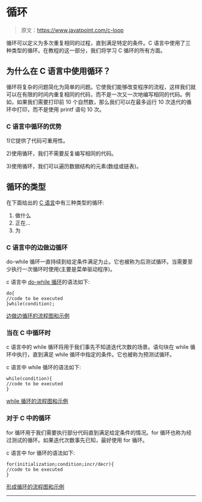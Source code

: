 # 循环

> 原文：<https://www.javatpoint.com/c-loop>

循环可以定义为多次重复相同的过程，直到满足特定的条件。C 语言中使用了三种类型的循环。在教程的这一部分，我们将学习 C 循环的所有方面。

## 为什么在 C 语言中使用循环？

循环将复杂的问题简化为简单的问题。它使我们能够改变程序的流程，这样我们就可以在有限的时间内重复相同的代码，而不是一次又一次地编写相同的代码。例如，如果我们需要打印前 10 个自然数，那么我们可以在最多运行 10 次迭代的循环中打印，而不是使用 printf 语句 10 次。

### C 语言中循环的优势

1)它提供了代码可重用性。

2)使用循环，我们不需要反复编写相同的代码。

3)使用循环，我们可以遍历数据结构的元素(数组或链表)。

## 循环的类型

在下面给出的 [C 语言](https://www.javatpoint.com/c-programming-language-tutorial)中有三种类型的循环:

1.  做什么
2.  正在…
3.  为

### C 语言中的边做边循环

do-while 循环一直持续到给定条件满足为止。它也被称为后测试循环。当需要至少执行一次循环时使用(主要是菜单驱动程序)。

c 语言中 [do-while 循环](https://www.javatpoint.com/do-while-loop-in-c)的语法如下:

```
do{
//code to be executed
}while(condition);

```

[边做边循环的流程图和示例](do-while-loop-in-c)

### 当在 C 中循环时

c 语言中的 while 循环将用于我们事先不知道迭代次数的场景。语句块在 while 循环中执行，直到满足 while 循环中指定的条件。它也被称为预测试循环。

c 语言中 while 循环的语法如下:

```
while(condition){
//code to be executed
}

```

[while 循环的流程图和示例](while-loop-in-c)

### 对于 C 中的循环

for 循环用于我们需要执行部分代码直到满足给定条件的情况。for 循环也称为经过测试的循环。如果迭代次数事先已知，最好使用 for 循环。

c 语言中 for 循环的语法如下:

```
for(initialization;condition;incr/decr){
//code to be executed
}

```

[形成循环的流程图和示例](for-loop-in-c)

* * *